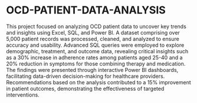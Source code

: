 # OCD-PATIENT-DATA-ANALYSIS 

This project focused on analyzing OCD patient data to uncover key trends and insights using Excel, SQL, and Power BI. A dataset comprising over 5,000 patient records was processed, cleaned, and analyzed to ensure accuracy and usability. Advanced SQL queries were employed to explore demographic, treatment, and outcome data, revealing critical insights such as a 30% increase in adherence rates among patients aged 25-40 and a 20% reduction in symptoms for those combining therapy and medication. The findings were presented through interactive Power BI dashboards, facilitating data-driven decision-making for healthcare providers. Recommendations based on the analysis contributed to a 15% improvement in patient outcomes, demonstrating the effectiveness of targeted interventions.
